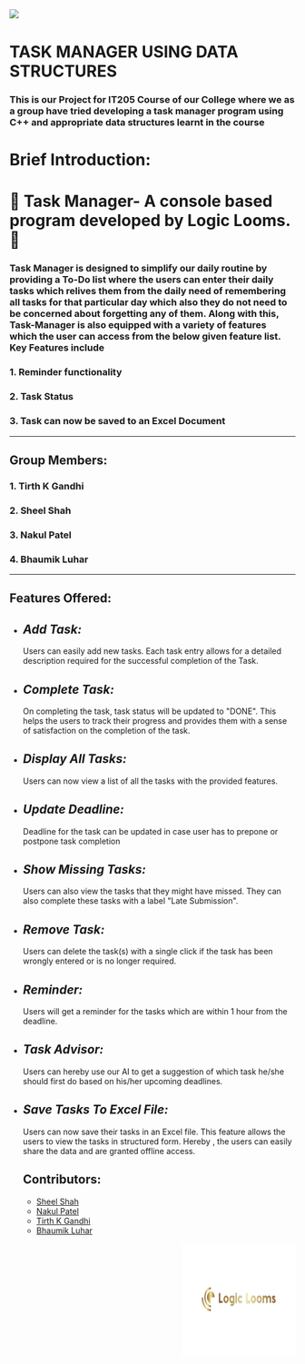 <img src="https://raw.githubusercontent.com/Tastyep/TaskManager/master/assets/task_manager_logo.png">
<h1> TASK MANAGER USING DATA STRUCTURES </h1>

### This is our Project for IT205 Course of our College where we as a group have tried developing a task manager program using C++ and appropriate data structures learnt in the course

# Brief Introduction: 
# 🌟 Task Manager- A console based program developed by Logic Looms. 🌟

<h3> Task Manager is designed to simplify our daily routine by providing a To-Do list where the users can enter their daily tasks which relives them from the daily need of remembering all tasks for that particular day which also they do not need to be concerned about forgetting any of them. Along with this, Task-Manager is also equipped with a variety of features which the user can access from the below given feature list. Key Features include </h3>
<h3> 1. Reminder functionality </h3>
<h3> 2. Task Status </h3>
<h3> 3. Task can now be saved to an Excel Document </h3>




---

## Group Members:

<h3> 1. Tirth K Gandhi </h3>
<h3> 2. Sheel Shah </h3>
<h3> 3. Nakul Patel </h3>
<h3> 4. Bhaumik Luhar </h3>

---

## Features Offered: 

- ## *Add Task:*
  Users can easily add new tasks. Each task entry allows for a detailed description required for the successful completion of the Task.
- ## *Complete Task:*
  On completing the task, task status will be updated to "DONE". This helps the users to track their progress and provides them with a sense of satisfaction on 
  the completion of the task.
- ## *Display All Tasks:*
  Users can now view a list of all the tasks with the provided features.
- ## *Update Deadline:*
  Deadline for the task can be updated in case user has to prepone or postpone task completion
- ## *Show Missing Tasks:*
  Users can also view the tasks that they might have missed. They can also complete these tasks with a label "Late Submission".
- ## *Remove Task:*
  Users can delete the task(s) with a single click if the task has been wrongly entered or is no longer required.
- ## *Reminder:*
  Users will get a reminder for the tasks which are within 1 hour from the deadline.
- ## *Task Advisor:*
  Users can hereby use our AI to get a suggestion of which task he/she should first do based on his/her upcoming deadlines.
- ## *Save Tasks To Excel File:*
  Users can now save their tasks in an Excel file. This feature allows the users to view the tasks in  structured form. Hereby , the users can easily share the 
  data and are granted offline access.

  ## Contributors:

  - [Sheel Shah](https://github.com/Sheel9305)
  - [Nakul Patel](https://github.com/thenakulpatel)
  - [Tirth K Gandhi](https://github.com/Tirthgandhi05)
  - [Bhaumik Luhar](https://github.com/BhaumikLuhar)
 
  <p align="right"> 
  <img src="LogicLoomsLogo(1).png" alt="Logic Looms Logo" width="200" height="200">
</p>

